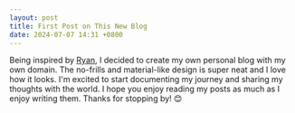 ```yaml
---
layout: post
title: First Post on This New Blog
date: 2024-07-07 14:31 +0800
---
```


Being inspired by [Ryan](https://nekrozqliphort.github.io/), I decided to create my own personal blog with my own domain. The no-frills and material-like design is super neat and I love how it looks. I'm excited to start documenting my journey and sharing my thoughts with the world. I hope you enjoy reading my posts as much as I enjoy writing them. Thanks for stopping by! 😊
